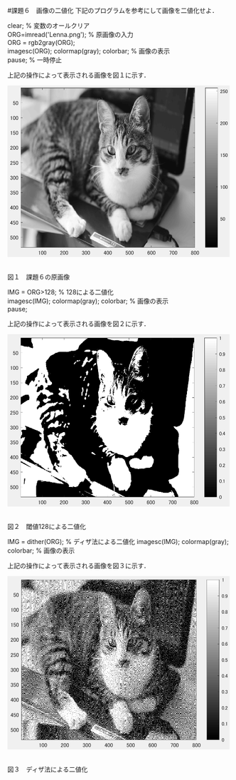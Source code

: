 #課題６　画像の二値化
下記のプログラムを参考にして画像を二値化せよ．

clear; % 変数のオールクリア  
ORG=imread('Lenna.png'); % 原画像の入力  
ORG = rgb2gray(ORG);  
imagesc(ORG); colormap(gray); colorbar; % 画像の表示  
pause; % 一時停止  

上記の操作によって表示される画像を図１に示す．

<img src="https://github.com/miyabi0529/15ec068_image_processing/blob/master/kadai6.1.PNG" width="500">  

図１　課題６の原画像

IMG = ORG>128; % 128による二値化  
imagesc(IMG); colormap(gray); colorbar; % 画像の表示  
pause;  

上記の操作によって表示される画像を図２に示す．

<img src="https://github.com/miyabi0529/15ec068_image_processing/blob/master/kadai6.3.PNG" width="500">  

図２　閾値128による二値化

IMG = dither(ORG); % ディザ法による二値化
imagesc(IMG); colormap(gray); colorbar; % 画像の表示

上記の操作によって表示される画像を図３に示す．

<img src="https://github.com/miyabi0529/15ec068_image_processing/blob/master/kadai6.2.PNG" width="500">  

図３　ディザ法による二値化
